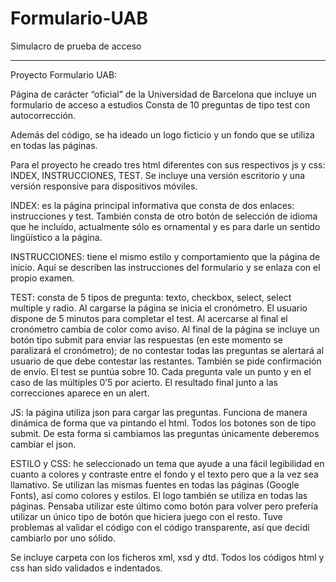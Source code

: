 # Formulario-UAB
Simulacro de prueba de acceso

__________________________________________________________________________________________________________________
Proyecto Formulario UAB:

Página de carácter “oficial” de la Universidad de Barcelona que incluye un formulario de acceso a estudios Consta de 10 preguntas de tipo test con autocorrección. 

Además del código, se ha ideado un logo ficticio y un fondo que se utiliza en todas las páginas.

Para el proyecto he creado tres html diferentes con sus respectivos js y css: INDEX, INSTRUCCIONES, TEST. Se incluye una versión escritorio y una versión responsive para dispositivos móviles.

INDEX: es la página principal informativa que consta de dos enlaces: instrucciones y test. También consta de otro botón de selección de idioma que he incluído, actualmente sólo es ornamental y es para darle un sentido lingüístico a la página.

INSTRUCCIONES: tiene el mismo estilo y comportamiento que la página de inicio. Aquí se describen las instrucciones del formulario y se enlaza con el propio examen.

TEST: consta de 5 tipos de pregunta: texto, checkbox, select, select multiple y radio. Al cargarse la página se inicia el cronómetro. El usuario dispone de 5 minutos para completar el test. Al acercarse al final el cronómetro cambia de color como aviso. Al final de la página se incluye un botón tipo submit para enviar las respuestas (en este momento se paralizará el cronómetro); de no contestar todas las preguntas se alertará al usuario de que debe contestar las restantes. También se pide confirmación de envío. El test se puntúa sobre 10. Cada pregunta vale un punto y en el caso de las múltiples 0’5 por acierto. El resultado final junto a las correcciones aparece en un alert.

JS: la página utiliza json para cargar las preguntas. Funciona de manera dinámica de forma que va pintando el html. Todos los botones son de tipo submit. De esta forma si cambiamos las preguntas únicamente deberemos cambiar el json.

ESTILO y CSS: he seleccionado un tema que ayude a una fácil legibilidad en cuanto a colores y contraste entre el fondo y el texto pero que a la vez sea llamativo. Se utilizan las mismas fuentes en todas las páginas (Google Fonts), así como colores y estilos. El logo también se utiliza en todas las páginas. Pensaba utilizar este último como botón para volver pero prefería utilizar un único tipo de botón que hiciera juego con el resto. Tuve problemas al validar el código con el código transparente, así que decidí cambiarlo por uno sólido.

Se incluye carpeta con los ficheros xml, xsd y dtd. Todos los códigos html y css han sido validados e indentados.
